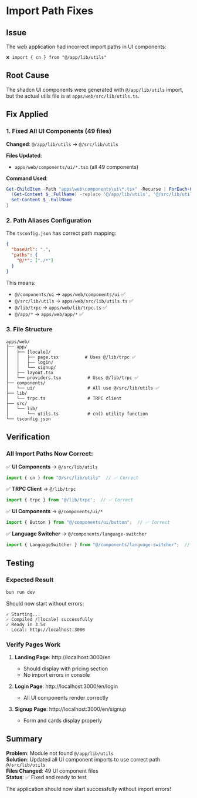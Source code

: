 # Import Path Fixes

## Issue
The web application had incorrect import paths in UI components:
```
❌ import { cn } from "@/app/lib/utils"
```

## Root Cause
The shadcn UI components were generated with `@/app/lib/utils` import, but the actual utils file is at `apps/web/src/lib/utils.ts`.

## Fix Applied

### 1. Fixed All UI Components (49 files)
**Changed**: `@/app/lib/utils` → `@/src/lib/utils`

**Files Updated**:
- `apps/web/components/ui/*.tsx` (all 49 components)

**Command Used**:
```powershell
Get-ChildItem -Path "apps\web\components\ui\*.tsx" -Recurse | ForEach-Object { 
  (Get-Content $_.FullName) -replace '@/app/lib/utils', '@/src/lib/utils' | 
  Set-Content $_.FullName 
}
```

### 2. Path Aliases Configuration
The `tsconfig.json` has correct path mapping:
```json
{
  "baseUrl": ".",
  "paths": {
    "@/*": ["./*"]
  }
}
```

This means:
- `@/components/ui` → `apps/web/components/ui` ✅
- `@/src/lib/utils` → `apps/web/src/lib/utils.ts` ✅
- `@/lib/trpc` → `apps/web/lib/trpc.ts` ✅
- `@/app/*` → `apps/web/app/*` ✅

### 3. File Structure
```
apps/web/
├── app/
│   ├── [locale]/
│   │   ├── page.tsx          # Uses @/lib/trpc ✅
│   │   ├── login/
│   │   └── signup/
│   ├── layout.tsx
│   └── providers.tsx          # Uses @/lib/trpc ✅
├── components/
│   └── ui/                    # All use @/src/lib/utils ✅
├── lib/
│   └── trpc.ts                # TRPC client
├── src/
│   └── lib/
│       └── utils.ts           # cn() utility function
└── tsconfig.json
```

## Verification

### All Import Paths Now Correct:
✅ **UI Components** → `@/src/lib/utils`
```typescript
import { cn } from "@/src/lib/utils"  // ✅ Correct
```

✅ **TRPC Client** → `@/lib/trpc`
```typescript
import { trpc } from '@/lib/trpc';  // ✅ Correct
```

✅ **UI Components** → `@/components/ui/*`
```typescript
import { Button } from "@/components/ui/button";  // ✅ Correct
```

✅ **Language Switcher** → `@/components/language-switcher`
```typescript
import { LanguageSwitcher } from "@/components/language-switcher";  // ✅ Correct
```

## Testing

### Expected Result
```bash
bun run dev
```

Should now start without errors:
```
✓ Starting...
✓ Compiled /[locale] successfully
✓ Ready in 3.5s
- Local: http://localhost:3000
```

### Verify Pages Work
1. **Landing Page**: http://localhost:3000/en
   - Should display with pricing section
   - No import errors in console

2. **Login Page**: http://localhost:3000/en/login
   - All UI components render correctly

3. **Signup Page**: http://localhost:3000/en/signup
   - Form and cards display properly

## Summary

**Problem**: Module not found `@/app/lib/utils`  
**Solution**: Updated all UI component imports to use correct path `@/src/lib/utils`  
**Files Changed**: 49 UI component files  
**Status**: ✅ Fixed and ready to test  

The application should now start successfully without import errors!
